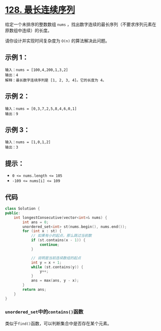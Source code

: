 # [128. 最长连续序列](https://leetcode.cn/problems/longest-consecutive-sequence/)

给定一个未排序的整数数组 `nums` ，找出数字连续的最长序列（不要求序列元素在原数组中连续）的长度。

请你设计并实现时间复杂度为 `O(n)` 的算法解决此问题。

## **示例 1：**

```
输入：nums = [100,4,200,1,3,2]
输出：4
解释：最长数字连续序列是 [1, 2, 3, 4]。它的长度为 4。
```

## **示例 2：**

```
输入：nums = [0,3,7,2,5,8,4,6,0,1]
输出：9
```

## **示例 3：**

```
输入：nums = [1,0,1,2]
输出：3
```

## **提示：**

- `0 <= nums.length <= 105`
- `-109 <= nums[i] <= 109`

## 代码

```cpp
class Solution {
public:
    int longestConsecutive(vector<int>& nums) {
        int ans = 0;
        unordered_set<int> st(nums.begin(), nums.end());
        for (int x : st) {
            // 如果有小的起点，那么跳过当前数
            if (st.contains(x - 1)) {
                continue;
            }

            // 说明是当前连续数组的起点
            int y = x + 1;
            while (st.contains(y)) {
                y++;
            }
            ans = max(ans, y - x);
        }
        return ans;
    }
}
```

### `unordered_set`中的`contains()`函数

类似于`find()`函数，可以判断集合中是否存在某个元素。
